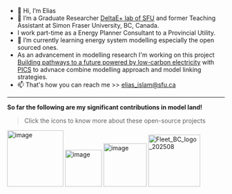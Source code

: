 - 👋 Hi, I’m Elias
- 👀 I’m a Graduate Researcher  [DeltaE+ lab of SFU](https://www.sfu.ca/see/research/delta-e.html) and former Teaching Assistant at Simon Fraser University, BC, Canada.
- I work part-time as a Energy Planner Consultant to a Provincial Utility.
- 🌱 I’m currently learning energy system modelling especially the open sourced ones.
- As an advancement in modelling research I'm working on this project [Building pathways to a future powered by low-carbon electricity](https://pics.uvic.ca/projects/building-pathways-future-powered-low-carbon-electricity) with [PICS](https://pics.uvic.ca/about) to advnace combine modelling approach and model linking strategies.
- 📫 That's how you can reach me >> elias_islam@sfu.ca

<!---
eliasinul/eliasinul is a ✨ special ✨ repository because its `README.md` (this file) appears on your GitHub profile.
You can click the Preview link to take a look at your changes.
--->

---
__So far the following are my significant contributions in model land! <br>__
> Click the icons to know more about these open-source projects<br>

[<img height="130" alt="image" src="https://github.com/user-attachments/assets/6762d3f2-283a-4fb6-869a-13e2a94ad8da" />](https://deltae.github.io/RESource/index.html#)
[<img height="85" alt="image" src="https://github.com/user-attachments/assets/fcb7af24-cc07-418c-a38f-7bac23debcab" />](https://deltae.github.io/BC_Combined_Modelling/)
[<img height="100" alt="image" src="https://github.com/user-attachments/assets/c72e97dc-30c4-4719-9e31-4895f8555c0c" />](https://deltae.github.io/storage-in-OSeMOSYS/)
[<img height="120" alt="Fleet_BC_logo_202508" src="https://github.com/user-attachments/assets/b12700b6-738b-4b4f-b971-7d669ae621ae" />](https://deltae.github.io/Fleet_Electrification/)
